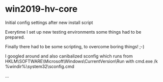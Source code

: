 # win2019-hv-core
Initial config settings after new install script

Everytime I set up new testing environments some things had to be prepared.

Finally there had to be some scripting, to overcome boring things! ;-)

I googled around and also canibalized 
sconfig	which runs from 
HKLM\SOFTWARE\Microsoft\Windows\CurrentVersion\Run
with
cmd.exe /k %windir%\system32\sconfig.cmd

...

